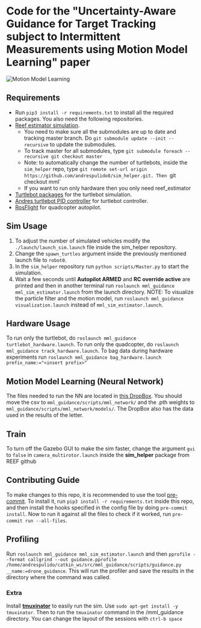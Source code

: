 # Code for the "Uncertainty-Aware Guidance for Target Tracking subject to Intermittent Measurements using Motion Model Learning" paper

![Motion Model Learning](media/mml_acc.gif)

## Requirements
- Run `pip3 install -r requirements.txt` to install all the required packages. You also need the following repositories.
- [Reef estimator simulation](https://github.com/uf-reef-avl/reef_estimator_sim_bundle).
	- You need to make sure all the submodules are up to date and tracking master branch. Do `git submodule update --init --recursive` to update the submodules.
	- To track master for all submodules, type `git submodule foreach --recursive git checkout master`
	- Note: to automatically change the number of turtlebots, inside the `sim_helper` repo, type `git remote set-url origin https://github.com/andrespulido8/sim_helper.git. Then `git checkout mml`
	- If you want to run only hardware then you only need reef_estimator
- [Turtlebot packages](https://automaticaddison.com/how-to-launch-the-turtlebot3-simulation-with-ros/#gazebo) for the turtlebot simulation.
- [Andres turtlebot PID controller](http://10.251.72.180/andres/andres_turtlebot_pid) for turtlebot controller.
- [RosFlight](https://github.com/uf-reef-avl/torque_flight) for quadcopter autopilot.

## Sim Usage

1. To adjust the number of simulated vehicles modify the `./launch/launch_sim.launch` file inside the sim_helper repository.
2. Change the `spawn_turtles` argument inside the previously mentioned launch file to `robot0`.
3. In the `sim_helper` repository run `python scripts/Master.py` to start the simulation.
4. Wait a few seconds until __Autopilot ARMED__ and __RC override active__ are printed and then in another terminal
run `roslaunch mml_guidance mml_sim_estimator.launch` from the launch directory.
NOTE: To visualize the particle filter and the motion model, run `roslaunch mml_guidance visualization.launch` instead of `mml_sim_estimator.launch`.

## Hardware Usage
To run only the turtlebot, do `roslaunch mml_guidance turtlebot_hardware.launch`.
To run only the quadcopter, do `roslaunch mml_guidance track_hardware.launch`.
To bag data during hardware experiments run `roslaunch mml_guidance bag_hardware.launch prefix_name:="<insert prefix>"`

## Motion Model Learning (Neural Network)
The files needed to run the NN are located in [this DropBox](https://www.dropbox.com/sh/dmmskhd9mjbo9ws/AAD5oRf90joVTDinnghFxzG7a?dl=0).
You should move the csv to `mml_guidance/scripts/mml_network/` and the .pth weights to `mml_guidance/scripts/mml_network/models/`.
The DropBox also has the data used in the results of the letter.

## Train
To turn off the Gazebo GUI to make the sim faster, change the argument `gui` to `false` in `camera_multirotor.launch`
inside the **sim_helper** package from REEF github

## Contributing Guide
To make changes to this repo, it is recommended to use the tool [pre-commit](https://pre-commit.com/).
To install it, run `pip3 install -r requirements.txt` inside this repo, and then install the hooks
specified in the config file by doing `pre-commit install`. Now to run it against all the files to check
if it worked, run `pre-commit run --all-files`.

## Profiling
Run `roslaunch mml_guidance mml_sim_estimator.launch` and then
`pprofile --format callgrind --out guidance.pprofile /home/andrespulido/catkin_ws/src/mml_guidance/scripts/guidance.py __name:=drone_guidance`.
This will run the profiler and save the results in the directory where the command was called.

### Extra
Install [**tmuxinator**](https://github.com/tmuxinator/tmuxinator) to easily run the sim. Use `sudo apt-get install -y tmuxinator`. Then to run the `tmuxinator` command in the /mml_guidance directory. You can change the layout of the sessions with `ctrl-b space`
